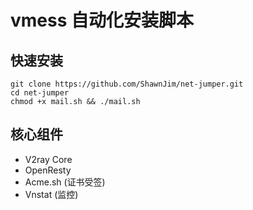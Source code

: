 # vmess 自动化安装脚本

## 快速安装
```shell
git clone https://github.com/ShawnJim/net-jumper.git
cd net-jumper
chmod +x mail.sh && ./mail.sh
```

## 核心组件
- V2ray Core
- OpenResty
- Acme.sh (证书受签)
- Vnstat (监控)